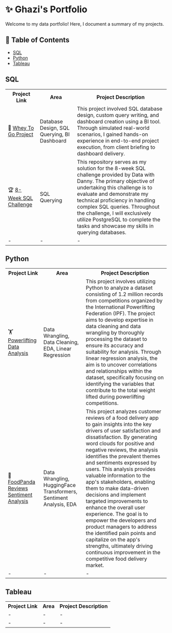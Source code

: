 # ✨ Ghazi's Portfolio 
Welcome to my data portfolio! Here, I document a summary of my projects.
## 📄 Table of Contents
+ <a href="#sql"> SQL </a>
+ <a href="#python"> Python </a>
+ <a href="#tableau"> Tableau </a>

## <a id="sql"> SQL </a>
<table>
  <tr>
    <th>Project Link</th>
    <th>Area</th>
    <th>Project Description</th>
  </tr>
  <tr>
    <td>💪 <a href="https://github.com/ghazi-hishamuddin/Whey-To-Go-Project">Whey To Go Project</a></td>
    <td>Database Design, SQL Querying, BI Dashboard</td>
    <td>This project involved SQL database design, custom query writing, and dashboard creation using a BI tool. Through simulated real-world scenarios, I gained hands-on experience in end-to-end project execution, from client briefing to dashboard delivery.</td>
  </tr>
  <tr>
    <td>🏆 <a href="https://github.com/ghazi-hishamuddin/8-Week-SQL">8-Week SQL Challenge</a></td>
    <td>SQL Querying</td>
    <td> This repository serves as my solution for the 8-week SQL challenge provided by Data with Danny. The primary objective of undertaking this challenge is to evaluate and demonstrate my technical proficiency in handling complex SQL queries. Throughout the challenge, I will exclusively utilize PostgreSQL to complete the tasks and showcase my skills in querying databases.</td>
  </tr>
  <tr>
    <td>-</td>
    <td>-</td>
    <td>-</td>
  </tr>
</table>

## <a id="python"> Python </a>
<table>
  <tr>
    <th>Project Link</th>
    <th>Area</th>
    <th>Project Description</th>
  </tr>
  <tr>
    <td>🏋️ <a href='https://github.com/ghazi-hishamuddin/openpowerlifting_ipf_eda'>Powerlifting Data Analysis</th>
    <td>Data Wrangling, Data Cleaning, EDA, Linear Regression</th>
    <td>This project involves utilizing Python to analyze a dataset consisting of 1.2 million records from competitions organized by the International Powerlifting Federation (IPF). The project aims to develop expertise in data cleaning and data wrangling by thoroughly processing the dataset to ensure its accuracy and suitability for analysis. Through linear regression analysis, the aim is to uncover correlations and relationships within the dataset, specifically focusing on identifying the variables that contribute to the total weight lifted during powerlifting competitions.</th>
  </tr>
  <tr>
    <td>🍗 <a href='https://github.com/ghazi-hishamuddin/FoodPanda-Sentiment-Analysis'> FoodPanda Reviews Sentiment Analysis</a> </td>
    <td>Data Wrangling, HuggingFace Transformers, Sentiment Analysis, EDA</td>
    <td>This project analyzes customer reviews of a food delivery app to gain insights into the key drivers of user satisfaction and dissatisfaction. By generating word clouds for positive and negative reviews, the analysis identifies the prevalent themes and sentiments expressed by users. This analysis provides valuable information to the app's stakeholders, enabling them to make data-driven decisions and implement targeted improvements to enhance the overall user experience. The goal is to empower the developers and product managers to address the identified pain points and capitalize on the app's strengths, ultimately driving continuous improvement in the competitive food delivery market.</td>
  </tr>
  <tr>
    <td>-</td>
    <td>-</td>
    <td>-</td>
  </tr>
      
</table>

## <a id="tableau"> Tableau </a>
<table>
  <tr>
    <th>Project Link</th>
    <th>Area</th>
    <th>Project Description</th>
  </tr>
  <tr>
    <td>-</td>
    <td>-</td>
    <td>-</td>
  </tr>
  <tr>
    <td>-</td>
    <td>-</td>
    <td>-</td>
</table>
